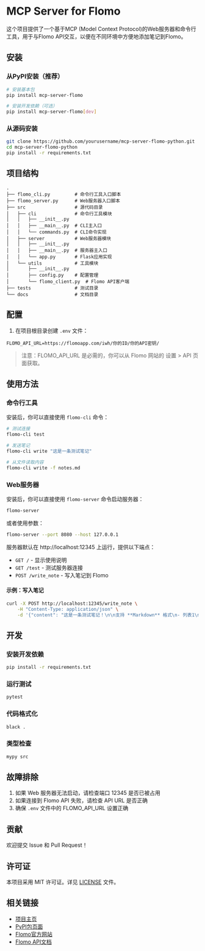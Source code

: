 # MCP Server for Flomo

这个项目提供了一个基于MCP (Model Context Protocol)的Web服务器和命令行工具，用于与Flomo API交互，以便在不同环境中方便地添加笔记到Flomo。

## 安装

### 从PyPI安装（推荐）

```bash
# 安装基本包
pip install mcp-server-flomo

# 安装开发依赖（可选）
pip install mcp-server-flomo[dev]
```

### 从源码安装

```bash
git clone https://github.com/yourusername/mcp-server-flomo-python.git
cd mcp-server-flomo-python
pip install -r requirements.txt
```

## 项目结构

```
.
├── flomo_cli.py         # 命令行工具入口脚本
├── flomo_server.py      # Web服务器入口脚本
├── src                  # 源代码目录
│   ├── cli              # 命令行工具模块
│   │   ├── __init__.py
│   │   ├── __main__.py  # CLI主入口
│   │   └── commands.py  # CLI命令实现
│   ├── server           # Web服务器模块
│   │   ├── __init__.py
│   │   ├── __main__.py  # 服务器主入口
│   │   └── app.py       # Flask应用实现
│   └── utils            # 工具模块
│       ├── __init__.py
│       ├── config.py    # 配置管理
│       └── flomo_client.py  # Flomo API客户端
├── tests                # 测试目录
└── docs                 # 文档目录
```

## 配置

1. 在项目根目录创建 `.env` 文件：

```
FLOMO_API_URL=https://flomoapp.com/iwh/你的ID/你的API密钥/
```

> 注意：FLOMO_API_URL 是必需的，你可以从 Flomo 网站的 设置 > API 页面获取。

## 使用方法

### 命令行工具

安装后，你可以直接使用 `flomo-cli` 命令：

```bash
# 测试连接
flomo-cli test

# 发送笔记
flomo-cli write "这是一条测试笔记"

# 从文件读取内容
flomo-cli write -f notes.md
```

### Web服务器

安装后，你可以直接使用 `flomo-server` 命令启动服务器：

```bash
flomo-server
```

或者使用参数：

```bash
flomo-server --port 8080 --host 127.0.0.1
```

服务器默认在 http://localhost:12345 上运行，提供以下端点：

- `GET /` - 显示使用说明
- `GET /test` - 测试服务器连接
- `POST /write_note` - 写入笔记到 Flomo

#### 示例：写入笔记

```bash
curl -X POST http://localhost:12345/write_note \
    -H "Content-Type: application/json" \
    -d '{"content": "这是一条测试笔记！\n\n支持 **Markdown** 格式\n- 列表1\n- 列表2\n\n> 引用文本"}'
```

## 开发

### 安装开发依赖

```bash
pip install -r requirements.txt
```

### 运行测试

```bash
pytest
```

### 代码格式化

```bash
black .
```

### 类型检查

```bash
mypy src
```

## 故障排除

1. 如果 Web 服务器无法启动，请检查端口 12345 是否已被占用
2. 如果连接到 Flomo API 失败，请检查 API URL 是否正确
3. 确保 `.env` 文件中的 FLOMO_API_URL 设置正确

## 贡献

欢迎提交 Issue 和 Pull Request！

## 许可证

本项目采用 MIT 许可证。详见 [LICENSE](LICENSE) 文件。

## 相关链接

- [项目主页](https://github.com/yourusername/mcp-server-flomo-python)
- [PyPI包页面](https://pypi.org/project/mcp-server-flomo/)
- [Flomo官方网站](https://flomoapp.com)
- [Flomo API文档](https://help.flomoapp.com/advance/api)
